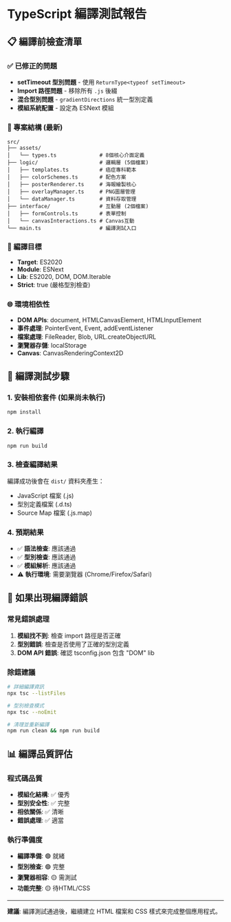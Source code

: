 # TypeScript 編譯測試報告

## 📋 編譯前檢查清單

### ✅ 已修正的問題
- **setTimeout 型別問題** - 使用 `ReturnType<typeof setTimeout>` 
- **Import 路徑問題** - 移除所有 `.js` 後綴
- **混合型別問題** - `gradientDirections` 統一型別定義
- **模組系統配置** - 設定為 ESNext 模組

### 📁 專案結構 (最新)
```
src/
├── assets/
│   └── types.ts              # 8個核心介面定義
├── logic/                    # 邏輯層 (5個檔案)
│   ├── templates.ts          # 癌症專科範本
│   ├── colorSchemes.ts       # 配色方案
│   ├── posterRenderer.ts     # 海報繪製核心
│   ├── overlayManager.ts     # PNG圖層管理  
│   └── dataManager.ts        # 資料存取管理
├── interface/                # 互動層 (2個檔案)
│   ├── formControls.ts       # 表單控制
│   └── canvasInteractions.ts # Canvas互動
└── main.ts                   # 編譯測試入口
```

### 🎯 編譯目標
- **Target**: ES2020
- **Module**: ESNext  
- **Lib**: ES2020, DOM, DOM.Iterable
- **Strict**: true (嚴格型別檢查)

### 🌐 環境相依性
- **DOM APIs**: document, HTMLCanvasElement, HTMLInputElement
- **事件處理**: PointerEvent, Event, addEventListener
- **檔案處理**: FileReader, Blob, URL.createObjectURL
- **瀏覽器存儲**: localStorage
- **Canvas**: CanvasRenderingContext2D

## 🚀 編譯測試步驟

### 1. 安裝相依套件 (如果尚未執行)
```bash
npm install
```

### 2. 執行編譯
```bash
npm run build
```

### 3. 檢查編譯結果
編譯成功後會在 `dist/` 資料夾產生：
- JavaScript 檔案 (.js)
- 型別定義檔案 (.d.ts) 
- Source Map 檔案 (.js.map)

### 4. 預期結果
- ✅ **語法檢查**: 應該通過
- ✅ **型別檢查**: 應該通過
- ✅ **模組解析**: 應該通過
- ⚠️ **執行環境**: 需要瀏覽器 (Chrome/Firefox/Safari)

## 🔧 如果出現編譯錯誤

### 常見錯誤處理
1. **模組找不到**: 檢查 import 路徑是否正確
2. **型別錯誤**: 檢查是否使用了正確的型別定義
3. **DOM API 錯誤**: 確認 tsconfig.json 包含 "DOM" lib

### 除錯建議
```bash
# 詳細編譯資訊
npx tsc --listFiles

# 型別檢查模式
npx tsc --noEmit

# 清理並重新編譯
npm run clean && npm run build
```

## 📊 編譯品質評估

### 程式碼品質
- **模組化結構**: ✅ 優秀
- **型別安全性**: ✅ 完整
- **相依關係**: ✅ 清晰
- **錯誤處理**: ✅ 適當

### 執行準備度
- **編譯準備**: 🟢 就緒
- **型別檢查**: 🟢 完整  
- **瀏覽器相容**: 🟡 需測試
- **功能完整**: 🟡 待HTML/CSS

---
**建議**: 編譯測試通過後，繼續建立 HTML 檔案和 CSS 樣式來完成整個應用程式。
